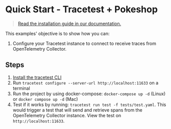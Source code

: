 # Quick Start - Tracetest + Pokeshop

> [Read the installation guide in our documentation.](https://docs.tracetest.io/getting-started/installation)

This examples' objective is to show how you can:

1. Configure your Tracetest instance to connect to receive traces from OpenTelemetry Collector.

## Steps

1. [Install the tracetest CLI](https://docs.tracetest.io/installing/)
2. Run `tracetest configure --server-url http://localhost:11633` on a terminal
3. Run the project by using docker-compose: `docker-compose up -d` (Linux) or `docker compose up -d` (Mac)
4. Test if it works by running: `tracetest run test -f tests/test.yaml`. This would trigger a test that will send and retrieve spans from the OpenTelemetry Collector instance. View the test on `http://localhost:11633`.

